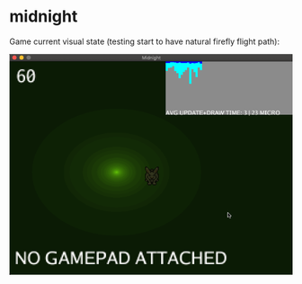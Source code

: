 # midnight

Game current visual state (testing start to have natural firefly flight path):

![firefly-flying-in-circle](firefly-flying-in-circle.gif)
